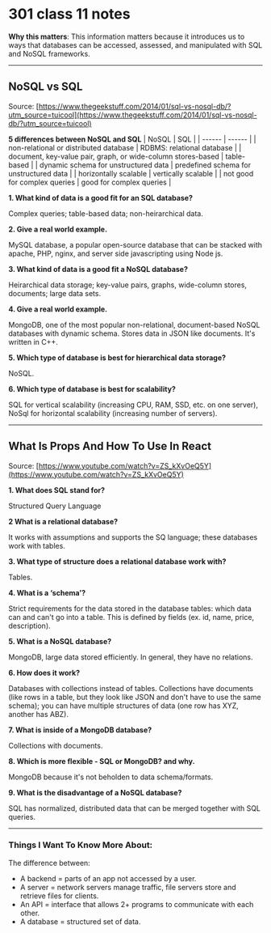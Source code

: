 # 301 class 11 notes

**Why this matters**: This information matters because it introduces us to ways that databases can be accessed, assessed, and manipulated with SQL and NoSQL frameworks.

------------------------------------

## NoSQL vs SQL

Source: [https://www.thegeekstuff.com/2014/01/sql-vs-nosql-db/?utm_source=tuicool](https://www.thegeekstuff.com/2014/01/sql-vs-nosql-db/?utm_source=tuicool)

**5 differences between NoSQL and SQL**
| NoSQL  |  SQL   |
| ------ | ------ |
| non-relational or distributed database  |  RDBMS: relational database  |
| document, key-value pair, graph, or wide-column stores-based  | table-based |
| dynamic schema for unstructured data | predefined schema for unstructured data |
| horizontally scalable | vertically scalable  |
| not good for complex queries | good for complex queries |

**1. What kind of data is a good fit for an SQL database?**

Complex queries; table-based data; non-heirarchical data.

**2. Give a real world example.**

MySQL database, a popular open-source database that can be stacked with apache, PHP, nginx, and server side javascripting using Node js.

**3. What kind of data is a good fit a NoSQL database?**

Heirarchical data storage; key-value pairs, graphs, wide-column stores, documents; large data sets.

**4. Give a real world example.**

MongoDB, one of the most popular non-relational, document-based NoSQL databases with dynamic schema. Stores data in JSON like documents. It's written in C++.

**5. Which type of database is best for hierarchical data storage?**

NoSQL.

**6. Which type of database is best for scalability?**

SQL for vertical scalability (increasing CPU, RAM, SSD, etc. on one server), NoSql for horizontal scalability (increasing number of servers).

----------------------------

## What Is Props And How To Use In React

Source: [https://www.youtube.com/watch?v=ZS_kXvOeQ5Y](https://www.youtube.com/watch?v=ZS_kXvOeQ5Y)

**1. What does SQL stand for?**

Structured Query Language


**2 What is a relational database?**

It works with assumptions and supports the SQ language; these databases work with tables.

**3. What type of structure does a relational database work with?**

Tables.

**4. What is a ‘schema’?**

Strict requirements for the data stored in the database tables: which data can and can't go into a table. This is defined by fields (ex. id, name, price, description).

**5. What is a NoSQL database?**

MongoDB, large data stored efficiently. In general, they have no relations.

**6. How does it work?**

Databases with collections instead of tables. Collections have documents (like rows in a table, but they look like JSON and don't have to use the same schema); you can have multiple structures of data (one row has XYZ, another has ABZ).

**7. What is inside of a MongoDB database?**

Collections with documents.

**8. Which is more flexible - SQL or MongoDB? and why.**

MongoDB because it's not beholden to data schema/formats.

**9. What is the disadvantage of a NoSQL database?**

SQL has normalized, distributed data that can be merged together with SQL queries.

------------------------------------
### Things I Want To Know More About:
The difference between:
- A backend = parts of an app not accessed by a user.
- A server = network servers manage traffic, file servers store and retrieve files for clients.
- An API = interface that allows 2+ programs to communicate with each other.
- A database = structured set of data.